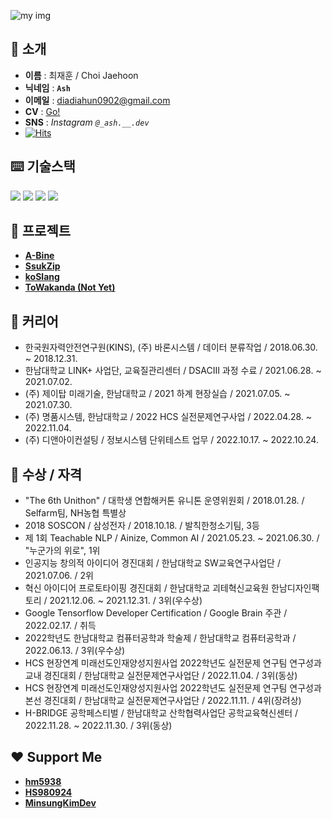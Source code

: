 ![my img](https://github.com/JH9892/JH9892/blob/master/profile_demo.png)

## **👋 소개**
- **이름** : 최재훈 / Choi Jaehoon
- **닉네임** : **`Ash`**
- **이메일** : diadiahun0902@gmail.com
- **CV** : [Go!](https://ashhun.notion.site/NLP-667055119c1c4f5ca21cd492ea7d6bcb)
- **SNS** : *Instagram `@_ash.__.dev`*
- [![Hits](https://hits.seeyoufarm.com/api/count/incr/badge.svg?url=https%3A%2F%2Fgithub.com%2Fash-hun&count_bg=%23B99EFF&title_bg=%23000000&icon=&icon_color=%23E7E7E7&title=hits&edge_flat=false)](https://hits.seeyoufarm.com)

## **⌨️ 기술스택**  

<div>
  <img src="https://img.shields.io/badge/Python-3776AB?style=flat&logo=Python&logoColor=white"/>
  <img src="https://img.shields.io/badge/Tensorflow-FF6F00?style=flat&logo=Tensorflow&logoColor=white"/>
  <img src="https://img.shields.io/badge/Jupyter-F37626?style=flat&logo=Jupyter&logoColor=white"/>
  <img src="https://img.shields.io/badge/Google Colab-F9AB00?style=flat&logo=GoogleColab&logoColor=white"/>
</div>

## **👤 프로젝트**
- **[A-Bine](https://github.com/JH9892/A_bine)**  
- **[SsukZip](https://github.com/ash-hun/2022-1-CAPSTONE-SsukZip)**  
- **[koSlang](https://github.com/Pray2U/koSlang)**
- **[ToWakanda (Not Yet)](https://github.com/ash-hun/ToWakanda)**

## **📖 커리어**
- 한국원자력안전연구원(KINS), (주) 바론시스템 / 데이터 분류작업 / 2018.06.30. ~ 2018.12.31.  
- 한남대학교 LINK+ 사업단, 교육질관리센터 / DSACⅢ 과정 수료 / 2021.06.28. ~ 2021.07.02.  
- (주) 제이탑 미래기술, 한남대학교 / 2021 하계 현장실습 / 2021.07.05. ~ 2021.07.30.  
- (주) 명품시스템, 한남대학교 / 2022 HCS 실전문제연구사업 / 2022.04.28. ~ 2022.11.04.  
- (주) 디앤아이컨설팅 / 정보시스템 단위테스트 업무 / 2022.10.17. ~ 2022.10.24. 

## **👑 수상 / 자격**
- "The 6th Unithon" / 대학생 연합해커톤 유니톤 운영위원회 / 2018.01.28. / Selfarm팀, NH농협 특별상   
- 2018 SOSCON / 삼성전자 / 2018.10.18. / 발칙한청소기팀, 3등  
- 제 1회 Teachable NLP / Ainize, Common AI / 2021.05.23. ~ 2021.06.30. / "누군가의 위로", 1위  
- 인공지능 창의적 아이디어 경진대회 / 한남대학교 SW교육연구사업단 / 2021.07.06. / 2위  
- 혁신 아이디어 프로토타이핑 경진대회 / 한남대학교 괴테혁신교육원 한남디자인팩토리 / 2021.12.06. ~ 2021.12.31. / 3위(우수상)
- Google Tensorflow Developer Certification / Google Brain 주관 / 2022.02.17. / 취득  
- 2022학년도 한남대학교 컴퓨터공학과 학술제 / 한남대학교 컴퓨터공학과 / 2022.06.13. / 3위(우수상)
- HCS 현장연계 미래선도인재양성지원사업 2022학년도 실전문제 연구팀 연구성과 교내 경진대회 / 한남대학교 실전문제연구사업단 / 2022.11.04. / 3위(동상)
- HCS 현장연계 미래선도인재양성지원사업 2022학년도 실전문제 연구팀 연구성과 본선 경진대회 / 한남대학교 실전문제연구사업단 / 2022.11.11. / 4위(장려상)
- H-BRIDGE 공학페스티벌 / 한남대학교 산학협력사업단 공학교육혁신센터 / 2022.11.28. ~ 2022.11.30. / 3위(동상)

<!--- 

![ash-hun’s GitHub image](https://crd.so/i/ash-hun)

--->


## **❤ Support Me**   
- [**hm5938**](https://github.com/hm5938)
- [**HS980924**](https://github.com/HS980924)
- [**MinsungKimDev**](https://github.com/MinsungKimDev)
